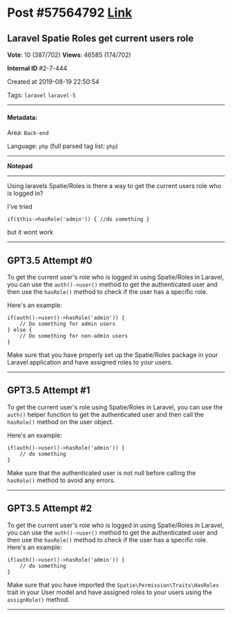 
# Post \#57564792 [Link](https://stackoverflow.com/questions/57564792/)

## Laravel Spatie Roles get current users role

**Vote**: 10 (387/702) **Views**: 46585 (174/702) 

**Internal ID** \#2-7-444

Created at 2019-08-19 22:50:54

Tags: `laravel` `laravel-5`

----------

#### Metadata:

Area: `Back-end`

Language: `php` (full parsed tag list: `php`)

----------

**Notepad**


----------

Using laravels Spatie/Roles is there a way to get the current users role who is logged in?

I've tried

```
if($this->hasRole('admin')) { //do something }
```


but it wont work


----------
        
## GPT3.5 Attempt \#0

To get the current user's role who is logged in using Spatie/Roles in Laravel, you can use the `auth()->user()` method to get the authenticated user and then use the `hasRole()` method to check if the user has a specific role.

Here's an example:

```
if(auth()->user()->hasRole('admin')) {
    // Do something for admin users
} else {
    // Do something for non-admin users
}
```

Make sure that you have properly set up the Spatie/Roles package in your Laravel application and have assigned roles to your users.

--------

## GPT3.5 Attempt \#1

To get the current user's role using Spatie/Roles in Laravel, you can use the `auth()` helper function to get the authenticated user and then call the `hasRole()` method on the user object.

Here's an example:

```
if(auth()->user()->hasRole('admin')) {
    // do something
}
```

Make sure that the authenticated user is not null before calling the `hasRole()` method to avoid any errors.

--------

## GPT3.5 Attempt \#2

To get the current user's role who is logged in using Spatie/Roles in Laravel, you can use the `auth()->user()` method to get the authenticated user and then use the `hasRole()` method to check if the user has a specific role. Here's an example:

```
if(auth()->user()->hasRole('admin')) {
    // do something
}
```

Make sure that you have imported the `Spatie\Permission\Traits\HasRoles` trait in your User model and have assigned roles to your users using the `assignRole()` method.

--------
